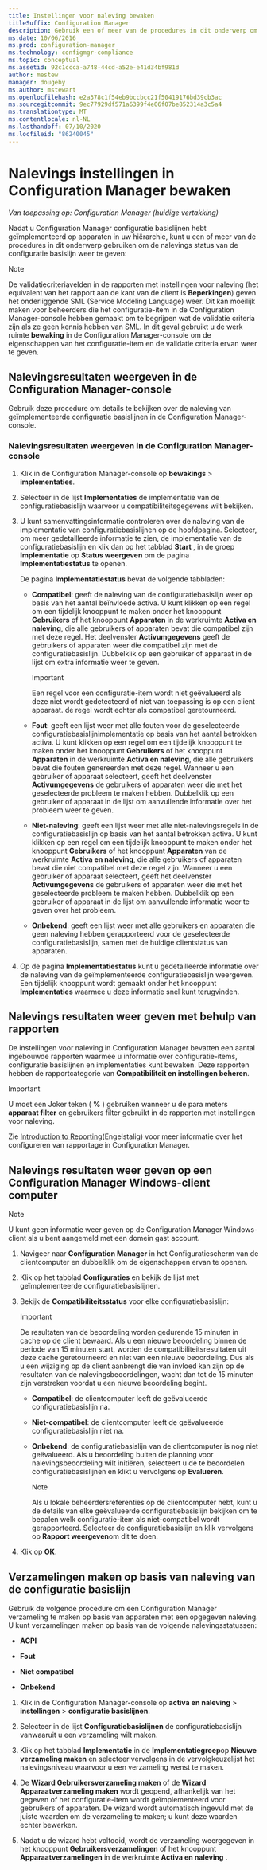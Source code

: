 ```yaml
---
title: Instellingen voor naleving bewaken
titleSuffix: Configuration Manager
description: Gebruik een of meer van de procedures in dit onderwerp om de nalevings status van de configuratie basislijn weer te geven.
ms.date: 10/06/2016
ms.prod: configuration-manager
ms.technology: configmgr-compliance
ms.topic: conceptual
ms.assetid: 92c1ccca-a748-44cd-a52e-e41d34bf981d
author: mestew
manager: dougeby
ms.author: mstewart
ms.openlocfilehash: e2a378c1f54eb9bccbcc21f50419176bd39cb3ac
ms.sourcegitcommit: 9ec77929df571a6399f4e06f07be852314a3c5a4
ms.translationtype: MT
ms.contentlocale: nl-NL
ms.lasthandoff: 07/10/2020
ms.locfileid: "86240045"
---
```

# <a name="monitor-compliance-settings-in-configuration-manager"></a>Nalevings instellingen in Configuration Manager bewaken

*Van toepassing op: Configuration Manager (huidige vertakking)*

Nadat u Configuration Manager configuratie basislijnen hebt geïmplementeerd op apparaten in uw hiërarchie, kunt u een of meer van de procedures in dit onderwerp gebruiken om de nalevings status van de configuratie basislijn weer te geven:

> [!NOTE]  
>  De validatiecriteriavelden in de rapporten met instellingen voor naleving (het equivalent van het rapport aan de kant van de client is **Beperkingen**) geven het onderliggende SML (Service Modeling Language) weer. Dit kan moeilijk maken voor beheerders die het configuratie-item in de Configuration Manager-console hebben gemaakt om te begrijpen wat de validatie criteria zijn als ze geen kennis hebben van SML. In dit geval gebruikt u de werk ruimte **bewaking** in de Configuration Manager-console om de eigenschappen van het configuratie-item en de validatie criteria ervan weer te geven.  

##  <a name="view-compliance-results-in-the-configuration-manager-console"></a>Nalevingsresultaten weergeven in de Configuration Manager-console  
 Gebruik deze procedure om details te bekijken over de naleving van geïmplementeerde configuratie basislijnen in de Configuration Manager-console.  

### <a name="view-compliance-results-in-the-configuration-manager-console"></a>Nalevingsresultaten weergeven in de Configuration Manager-console  

1.  Klik in de Configuration Manager-console op **bewakings**  >  **implementaties**.  

3.  Selecteer in de lijst **Implementaties** de implementatie van de configuratiebasislijn waarvoor u compatibiliteitsgegevens wilt bekijken.  

4.  U kunt samenvattingsinformatie controleren over de naleving van de implementatie van configuratiebasislijnen op de hoofdpagina. Selecteer, om meer gedetailleerde informatie te zien, de implementatie van de configuratiebasislijn en klik dan op het tabblad **Start** , in de groep **Implementatie** op **Status weergeven** om de pagina **Implementatiestatus** te openen.  

     De pagina **Implementatiestatus** bevat de volgende tabbladen:  

    -   **Compatibel**: geeft de naleving van de configuratiebasislijn weer op basis van het aantal beïnvloede activa. U kunt klikken op een regel om een tijdelijk knooppunt te maken onder het knooppunt **Gebruikers** of het knooppunt **Apparaten** in de werkruimte **Activa en naleving**, die alle gebruikers of apparaten bevat die compatibel zijn met deze regel. Het deelvenster **Activumgegevens** geeft de gebruikers of apparaten weer die compatibel zijn met de configuratiebasislijn. Dubbelklik op een gebruiker of apparaat in de lijst om extra informatie weer te geven.  

        > [!IMPORTANT]  
        >  Een regel voor een configuratie-item wordt niet geëvalueerd als deze niet wordt gedetecteerd of niet van toepassing is op een client apparaat. de regel wordt echter als compatibel geretourneerd.  

    -   **Fout**: geeft een lijst weer met alle fouten voor de geselecteerde configuratiebasislijnimplementatie op basis van het aantal betrokken activa. U kunt klikken op een regel om een tijdelijk knooppunt te maken onder het knooppunt **Gebruikers** of het knooppunt **Apparaten** in de werkruimte **Activa en naleving**, die alle gebruikers bevat die fouten genereerden met deze regel. Wanneer u een gebruiker of apparaat selecteert, geeft het deelvenster **Activumgegevens** de gebruikers of apparaten weer die met het geselecteerde probleem te maken hebben. Dubbelklik op een gebruiker of apparaat in de lijst om aanvullende informatie over het probleem weer te geven.  

    -   **Niet-naleving**: geeft een lijst weer met alle niet-nalevingsregels in de configuratiebasislijn op basis van het aantal betrokken activa. U kunt klikken op een regel om een tijdelijk knooppunt te maken onder het knooppunt **Gebruikers** of het knooppunt **Apparaten** van de werkruimte **Activa en naleving**, die alle gebruikers of apparaten bevat die niet compatibel met deze regel zijn. Wanneer u een gebruiker of apparaat selecteert, geeft het deelvenster **Activumgegevens** de gebruikers of apparaten weer die met het geselecteerde probleem te maken hebben. Dubbelklik op een gebruiker of apparaat in de lijst om aanvullende informatie weer te geven over het probleem.  

    -   **Onbekend**: geeft een lijst weer met alle gebruikers en apparaten die geen naleving hebben gerapporteerd voor de geselecteerde configuratiebasislijn, samen met de huidige clientstatus van apparaten.  

5.  Op de pagina **Implementatiestatus** kunt u gedetailleerde informatie over de naleving van de geïmplementeerde configuratiebasislijn weergeven. Een tijdelijk knooppunt wordt gemaakt onder het knooppunt **Implementaties** waarmee u deze informatie snel kunt terugvinden.  

##  <a name="view-compliance-results-by-using-reports"></a>Nalevings resultaten weer geven met behulp van rapporten  
 De instellingen voor naleving in Configuration Manager bevatten een aantal ingebouwde rapporten waarmee u informatie over configuratie-items, configuratie basislijnen en implementaties kunt bewaken. Deze rapporten hebben de rapportcategorie van **Compatibiliteit en instellingen beheren**.  

> [!IMPORTANT]  
>  U moet een Joker teken ( **%** ) gebruiken wanneer u de para meters **apparaat filter** en gebruikers filter gebruikt in de rapporten met instellingen voor naleving.  

 Zie [Introduction to Reporting](../../core/servers/manage/introduction-to-reporting.md)(Engelstalig) voor meer informatie over het configureren van rapportage in Configuration Manager.

##  <a name="view-compliance-results-on-a-configuration-manager-windows-client-computer"></a>Nalevings resultaten weer geven op een Configuration Manager Windows-client computer

> [!NOTE]  
>  U kunt geen informatie weer geven op de Configuration Manager Windows-client als u bent aangemeld met een domein gast account.    

1.  Navigeer naar **Configuration Manager** in het Configuratiescherm van de clientcomputer en dubbelklik om de eigenschappen ervan te openen.  

2.  Klik op het tabblad **Configuraties** en bekijk de lijst met geïmplementeerde configuratiebasislijnen.  

3.  Bekijk de **Compatibiliteitsstatus** voor elke configuratiebasislijn:  

    > [!IMPORTANT]  
    >  De resultaten van de beoordeling worden gedurende 15 minuten in cache op de client bewaard. Als u een nieuwe beoordeling binnen de periode van 15 minuten start, worden de compatibiliteitsresultaten uit deze cache geretourneerd en niet van een nieuwe beoordeling. Dus als u een wijziging op de client aanbrengt die van invloed kan zijn op de resultaten van de nalevingsbeoordelingen, wacht dan tot de 15 minuten zijn verstreken voordat u een nieuwe beoordeling begint.  

    -   **Compatibel**: de clientcomputer leeft de geëvalueerde configuratiebasislijn na.  

    -   **Niet-compatibel**: de clientcomputer leeft de geëvalueerde configuratiebasislijn niet na.  

    -   **Onbekend**: de configuratiebasislijn van de clientcomputer is nog niet geëvalueerd. Als u beoordeling buiten de planning voor nalevingsbeoordeling wilt initiëren, selecteert u de te beoordelen configuratiebasislijnen en klikt u vervolgens op **Evalueren**.  

        > [!NOTE]  
        >  Als u lokale beheerdersreferenties op de clientcomputer hebt, kunt u de details van elke geëvalueerde configuratiebasislijn bekijken om te bepalen welk configuratie-item als niet-compatibel wordt gerapporteerd. Selecteer de configuratiebasislijn en klik vervolgens op **Rapport weergeven**om dit te doen.  

4.  Klik op **OK**.  

##  <a name="create-collections-based-on-configuration-baseline-compliance"></a>Verzamelingen maken op basis van naleving van de configuratie basislijn  
 Gebruik de volgende procedure om een Configuration Manager verzameling te maken op basis van apparaten met een opgegeven naleving. U kunt verzamelingen maken op basis van de volgende nalevingsstatussen:  

-   **ACPI**  

-   **Fout**  

-   **Niet compatibel**  

-   **Onbekend**  

1.  Klik in de Configuration Manager-console op **activa en naleving**  >  **instellingen**  >  **configuratie basislijnen**.  

3.  Selecteer in de lijst **Configuratiebasislijnen** de configuratiebasislijn vanwaaruit u een verzameling wilt maken.  

4.  Klik op het tabblad **Implementatie** in de **Implementatiegroep**op **Nieuwe verzameling maken** en selecteer vervolgens in de vervolgkeuzelijst het nalevingsniveau waarvoor u een verzameling wenst te maken.  

5.  De **Wizard Gebruikersverzameling maken** of de **Wizard Apparaatverzameling maken** wordt geopend, afhankelijk van het gegeven of het configuratie-item wordt geïmplementeerd voor gebruikers of apparaten. De wizard wordt automatisch ingevuld met de juiste waarden om de verzameling te maken; u kunt deze waarden echter bewerken.  

6.  Nadat u de wizard hebt voltooid, wordt de verzameling weergegeven in het knooppunt **Gebruikersverzamelingen** of het knooppunt **Apparaatverzamelingen** in de werkruimte **Activa en naleving** .  
